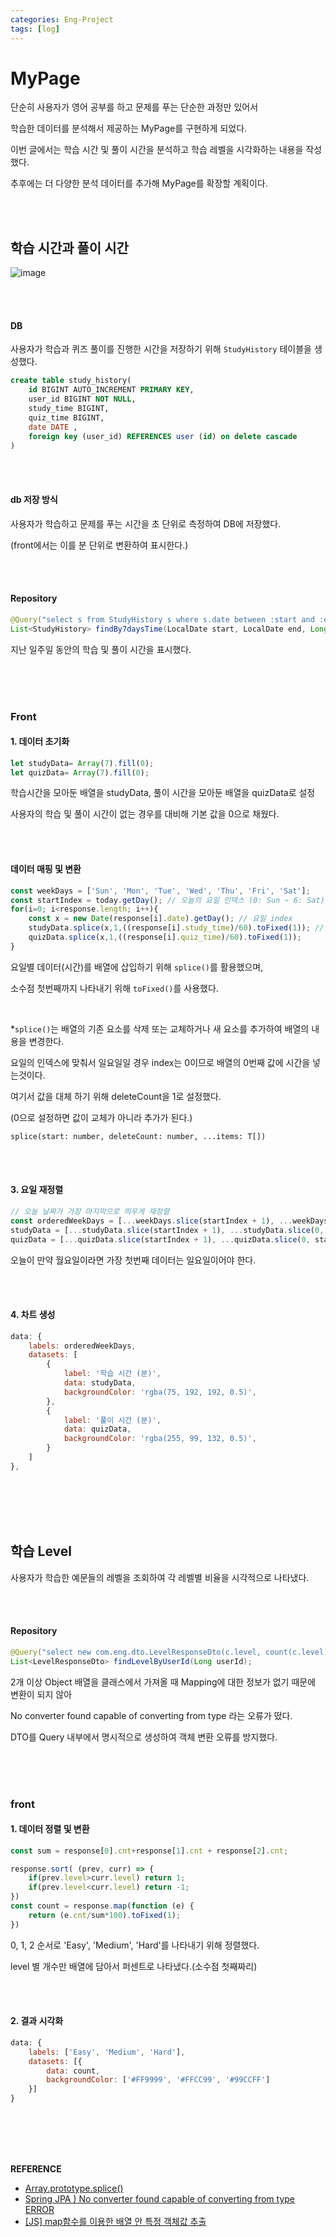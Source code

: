 ```yaml
---
categories: Eng-Project
tags: [log]
---
```


# MyPage
단순히 사용자가 영어 공부를 하고 문제를 푸는 단순한 과정만 있어서

학습한 데이터를 분석해서 제공하는 MyPage를 구현하게 되었다. 

이번 글에서는 학습 시간 및 풀이 시간을 분석하고 학습 레벨을 시각화하는 내용을 작성했다. 

추후에는 더 다양한 분석 데이터를 추가해 MyPage를 확장할 계획이다. 

<br><br>

## 학습 시간과 풀이 시간

![image](https://github.com/user-attachments/assets/3b2c9bdf-6ed4-407a-b80d-515fafe96095)

<br><br>

#### DB

사용자가 학습과 퀴즈 풀이를 진행한 시간을 저장하기 위해 `StudyHistory` 테이블을 생성했다.  
```sql
create table study_history(
    id BIGINT AUTO_INCREMENT PRIMARY KEY,
    user_id BIGINT NOT NULL,
    study_time BIGINT,
    quiz_time BIGINT,
    date DATE ,
    foreign key (user_id) REFERENCES user (id) on delete cascade
)
```

<br><br>

#### db 저장 방식 
사용자가 학습하고 문제를 푸는 시간을 초 단위로 측정하여 DB에 저장했다.

(front에서는 이를 분 단위로 변환하여 표시한다.)

<br><br>

#### Repository  
```java
@Query("select s from StudyHistory s where s.date between :start and :end and s.user.id=:userId")
List<StudyHistory> findBy7daysTime(LocalDate start, LocalDate end, Long userId);
```
지난 일주일 동안의 학습 및 풀이 시간을 표시했다.

<br><br><br>    

### Front
#### 1. 데이터 초기화 
```js
let studyData= Array(7).fill(0);
let quizData= Array(7).fill(0);
```
학습시간을 모아둔 배열을 studyData, 풀이 시간을 모아둔 배열을 quizData로 설정

사용자의 학습 및 풀이 시간이 없는 경우를 대비해 기본 값을 0으로 채웠다.

<br><br>

#### 데이터 매핑 및 변환
```js
const weekDays = ['Sun', 'Mon', 'Tue', 'Wed', 'Thu', 'Fri', 'Sat'];
const startIndex = today.getDay(); // 오늘의 요일 인덱스 (0: Sun ~ 6: Sat)
for(i=0; i<response.length; i++){
    const x = new Date(response[i].date).getDay(); // 요일 index
    studyData.splice(x,1,((response[i].study_time)/60).toFixed(1)); // 초 → 분 변환 
    quizData.splice(x,1,((response[i].quiz_time)/60).toFixed(1));
}
```
요일별 데이터(시간)를 배열에 삽입하기 위해 `splice()`를 활용했으며, 

소수점 첫번째까지 나타내기 위해 `toFixed()`를 사용했다.   

<br>

*`splice()`는 배열의 기존 요소를 삭제 또는 교체하거나 새 요소를 추가하여 배열의 내용을 변경한다. 

요일의 인덱스에 맞춰서 일요일일 경우 index는 0이므로 배열의 0번째 값에 시간을 넣는것이다.

여기서 값을 대체 하기 위해 deleteCount을 1로 설정했다. 

(0으로 설정하면 값이 교체가 아니라 추가가 된다.) 

`splice(start: number, deleteCount: number, ...items: T[])`

<br><br>    

#### 3. 요일 재정렬  
```js
// 오늘 날짜가 가장 마지막으로 띄우게 재정렬
const orderedWeekDays = [...weekDays.slice(startIndex + 1), ...weekDays.slice(0, startIndex + 1)];
studyData = [...studyData.slice(startIndex + 1), ...studyData.slice(0, startIndex + 1)];
quizData = [...quizData.slice(startIndex + 1), ...quizData.slice(0, startIndex + 1)];
```
오늘이 만약 월요일이라면 가장 첫번째 데이터는 일요일이어야 한다.

<br><br>

#### 4. 차트 생성     
```js
data: {
    labels: orderedWeekDays,
    datasets: [
        {
            label: '학습 시간 (분)',
            data: studyData,
            backgroundColor: 'rgba(75, 192, 192, 0.5)',
        },
        {
            label: '풀이 시간 (분)',
            data: quizData,
            backgroundColor: 'rgba(255, 99, 132, 0.5)',
        }
    ]
},
```
<br><br><br><br>  

## 학습 Level
사용자가 학습한 예문들의 레벨을 조회하여 각 레벨별 비율을 시각적으로 나타냈다.     

<br><br>

#### Repository 
```java
@Query("select new com.eng.dto.LevelResponseDto(c.level, count(c.level)) from Sentence c where c.id in (select s.sentence.id from Study s where s.user.id = :userId) group by c.level")
List<LevelResponseDto> findLevelByUserId(Long userId);
```
2개 이상 Object 배열을 클래스에서 가져올 때 Mapping에 대한 정보가 없기 때문에 변환이 되지 않아

No converter found capable of converting from type 라는 오류가 떴다.  

DTO를 Query 내부에서 명시적으로 생성하여 객체 변환 오류를 방지했다. 

<br><br><br>   

### front
#### 1. 데이터 정렬 및 변환   
```js
const sum = response[0].cnt+response[1].cnt + response[2].cnt;

response.sort( (prev, curr) => {
    if(prev.level>curr.level) return 1;
    if(prev.level<curr.level) return -1;
})
const count = response.map(function (e) {
    return (e.cnt/sum*100).toFixed(1);
})
```
0, 1, 2 순서로 'Easy', 'Medium', 'Hard'를 나타내기 위해 정렬했다.

level 별 개수만 배열에 담아서 퍼센트로 나타냈다.(소수점 첫째짜리) 

<br><br>

#### 2. 결과 시각화
```js
data: {
    labels: ['Easy', 'Medium', 'Hard'],
    datasets: [{   
        data: count,
        backgroundColor: ['#FF9999', '#FFCC99', '#99CCFF']
    }]
}
```   

<br><br><br><br>

**REFERENCE**             
- [Array.prototype.splice()](https://developer.mozilla.org/ko/docs/Web/JavaScript/Reference/Global_Objects/Array/splice)
- [Spring JPA ) No converter found capable of converting from type ERROR](https://algorithmstudy-mju.tistory.com/153)
- [[JS] map함수를 이용한 배열 안 특정 객체값 추출](https://bongra.tistory.com/22)    

